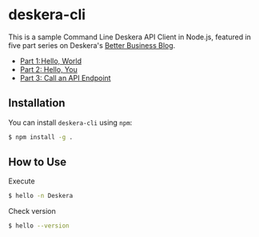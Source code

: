 # deskera-cli

This is a sample Command Line Deskera API Client in Node.js, featured in five part series on Deskera's [Better Business Blog](https://betterbusiness.deskera.com/).

 * [Part 1: Hello, World](https://betterbusiness.deskera.com/command-line-deskera-api-client-in-node-js-part-1-hello-world/)
 * [Part 2: Hello, You](https://betterbusiness.deskera.com/command-line-deskera-api-client-in-node-js-part-2-hello-you/)
 * [Part 3: Call an API Endpoint](https://betterbusiness.deskera.com/command-line-deskera-api-client-in-node-js-part-3-call-an-api-endpoint/)

## Installation

You can install `deskera-cli` using `npm`:

```bash
$ npm install -g .
```

## How to Use

Execute

```bash
$ hello -n Deskera
```

Check version

```bash
$ hello --version
```
